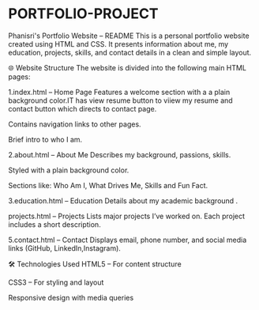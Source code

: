 # PORTFOLIO-PROJECT
Phanisri's Portfolio Website – README This is a personal portfolio website created using HTML and CSS. It presents information about me, my education, projects, skills, and contact details in a clean and simple layout.

🌐 Website Structure The website is divided into the following main HTML pages:

1.index.html – Home Page Features a welcome section with a  a plain background color.IT has view resume button to viiew my resume and contact button which directs to contact page.

Contains navigation links to other pages.

Brief intro to who I am.

2.about.html – About Me Describes my background, passions, skills.

Styled with a plain background color.

Sections like: Who Am I, What Drives Me, Skills and Fun Fact.

3.education.html – Education Details about my academic background .

projects.html – Projects Lists major projects I’ve worked on. Each project includes a short description.

5.contact.html – Contact Displays email, phone number, and social media links (GitHub, LinkedIn,Instagram).


🛠 Technologies Used HTML5 – For content structure

CSS3 – For styling and layout

Responsive design with media queries
